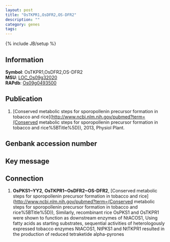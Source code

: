 ```yaml
---
layout: post
title: "OsTKPR1,OsDFR2,OS-DFR2"
description: ""
category: genes
tags: 
---
```

{% include JB/setup %}

## Information
__Symbol__: OsTKPR1,OsDFR2,OS-DFR2  
__MSU__: [LOC_Os09g32020](http://rice.plantbiology.msu.edu/cgi-bin/ORF_infopage.cgi?orf=LOC_Os09g32020)  
__RAPdb__: [Os09g0493500](http://rapdb.dna.affrc.go.jp/viewer/gbrowse_details/irgsp1?name=Os09g0493500)  

## Publication
1. [Conserved metabolic steps for sporopollenin precursor formation in tobacco and rice](http://www.ncbi.nlm.nih.gov/pubmed?term=(Conserved metabolic steps for sporopollenin precursor formation in tobacco and rice%5BTitle%5D)), 2013, Physiol Plant.

## Genbank accession number

## Key message

## Connection
1. __OsPKS1~YY2__, __OsTKPR1~OsDFR2~OS-DFR2__, [Conserved metabolic steps for sporopollenin precursor formation in tobacco and rice](http://www.ncbi.nlm.nih.gov/pubmed?term=(Conserved metabolic steps for sporopollenin precursor formation in tobacco and rice%5BTitle%5D)),  Similarly, recombinant rice OsPKS1 and OsTKPR1 were shown to function as downstream enzymes of NtACOS1, Using fatty acids as starting substrates, sequential activities of heterologously expressed tobacco enzymes NtACOS1, NtPKS1 and NtTKPR1 resulted in the production of reduced tetraketide alpha-pyrones



